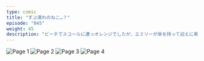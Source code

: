 ```yaml
---
type: comic
title: "ずぶ濡れのねこ…？"
episode: "045"
weight: 45
description: "ビーチでスコールに遭っオレンジでしたが、エミリーが傘を持って迎えに来てくれて助かりました… 😭"
---
```


![Page 1](name-1.jpg)
![Page 2](name-2.jpg)
![Page 3](name-3.jpg)
![Page 4](name-4.jpg)
